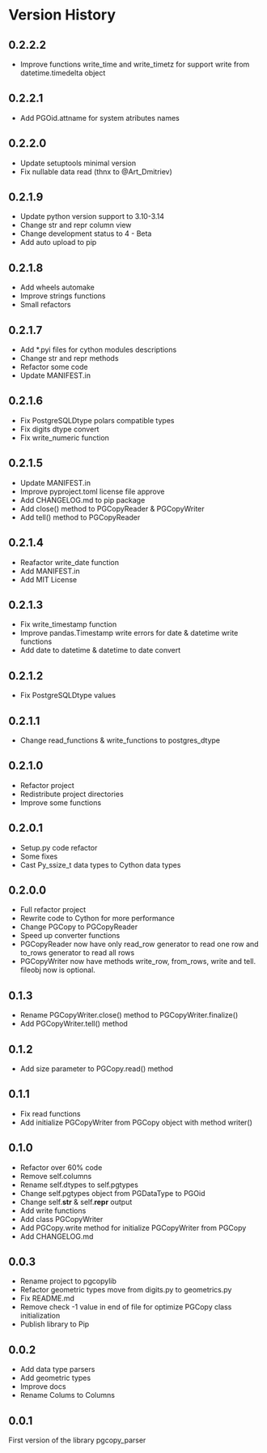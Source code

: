 # Version History

## 0.2.2.2

* Improve functions write_time and write_timetz
for support write from datetime.timedelta object

## 0.2.2.1

* Add PGOid.attname for system atributes names

## 0.2.2.0

* Update setuptools minimal version
* Fix nullable data read (thnx to @Art_Dmitriev)

## 0.2.1.9

* Update python version support to 3.10-3.14
* Change str and repr column view
* Change development status to 4 - Beta
* Add auto upload to pip

## 0.2.1.8

* Add wheels automake
* Improve strings functions
* Small refactors

## 0.2.1.7

* Add *.pyi files for cython modules descriptions
* Change str and repr methods
* Refactor some code
* Update MANIFEST.in

## 0.2.1.6

* Fix PostgreSQLDtype polars compatible types
* Fix digits dtype convert
* Fix write_numeric function

## 0.2.1.5

* Update MANIFEST.in
* Improve pyproject.toml license file approve
* Add CHANGELOG.md to pip package
* Add close() method to PGCopyReader & PGCopyWriter
* Add tell() method to PGCopyReader

## 0.2.1.4

* Reafactor write_date function
* Add MANIFEST.in
* Add MIT License

## 0.2.1.3

* Fix write_timestamp function
* Improve pandas.Timestamp write errors for date & datetime write functions
* Add date to datetime & datetime to date convert

## 0.2.1.2

* Fix PostgreSQLDtype values

## 0.2.1.1

* Change read_functions & write_functions to postgres_dtype

## 0.2.1.0

* Refactor project
* Redistribute project directories
* Improve some functions

## 0.2.0.1

* Setup.py code refactor
* Some fixes
* Cast Py_ssize_t data types to Cython data types

## 0.2.0.0

* Full refactor project
* Rewrite code to Cython for more performance
* Change PGCopy to PGCopyReader
* Speed up converter functions
* PGCopyReader now have only read_row generator to read one row and to_rows generator to read all rows
* PGCopyWriter now have methods write_row, from_rows, write and tell. fileobj now is optional.

## 0.1.3

* Rename PGCopyWriter.close() method to PGCopyWriter.finalize()
* Add PGCopyWriter.tell() method

## 0.1.2

* Add size parameter to PGCopy.read() method

## 0.1.1

* Fix read functions
* Add initialize PGCopyWriter from PGCopy object with method writer()

## 0.1.0

* Refactor over 60% code
* Remove self.columns
* Rename self.dtypes to self.pgtypes
* Change self.pgtypes object from PGDataType to PGOid
* Change self.__str__ & self.__repr__ output
* Add write functions
* Add class PGCopyWriter
* Add PGCopy.write method for initialize PGCopyWriter from PGCopy
* Add CHANGELOG.md

## 0.0.3

* Rename project to pgcopylib
* Refactor geometric types move from digits.py to geometrics.py
* Fix README.md
* Remove check -1 value in end of file for optimize PGCopy class initialization
* Publish library to Pip

## 0.0.2

* Add data type parsers
* Add geometric types
* Improve docs
* Rename Colums to Columns

## 0.0.1

First version of the library pgcopy_parser
